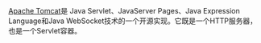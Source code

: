 [Apache Tomcat](http://tomcat.apache.org/)是 Java Servlet、JavaServer Pages、Java Expression Language和Java WebSocket技术的一个开源实现。它既是一个HTTP服务器，也是一个Servlet容器。